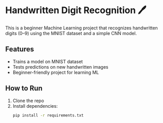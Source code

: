 # Handwritten Digit Recognition 🖊️

This is a beginner Machine Learning project that recognizes handwritten digits (0–9) using the MNIST dataset and a simple CNN model.

## Features
- Trains a model on MNIST dataset
- Tests predictions on new handwritten images
- Beginner-friendly project for learning ML

## How to Run
1. Clone the repo
2. Install dependencies:
   ```bash
   pip install -r requirements.txt
